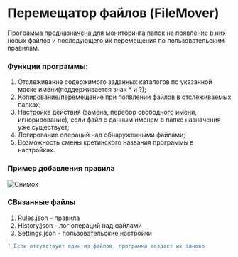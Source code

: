 # Перемещатор файлов (FileMover)
Программа предназначена для мониторинга папок на появление в них новых файлов и последующего их перемещения по пользовательским правилам.

### Функции программы:
1. Отслеживание содержимого заданных каталогов по указанной маске имени(поддерживается знак * и ?);
3. Копирование/перемещение при появлении файлов в отслеживаемых папках;
4. Настройка действия (замена, перебор свободного имени, игнорирование), если файл с данным именем в папке назначения уже существует;
5. Логирование операций над обнаруженными файлами;
6. Возможность смены кретинского названия программы в настройках.


### Пример добавления правила
![Снимок](https://user-images.githubusercontent.com/41264164/116609696-5ccd7500-a93d-11eb-95b1-a52812004a75.PNG)


### СВязанные файлы
1. Rules.json - правила
2. History.json - лог операций над файлами
3. Settings.json - пользовательские настройки


```diff
! Если отсутствует один из файлов, программа создаст их заново
```
